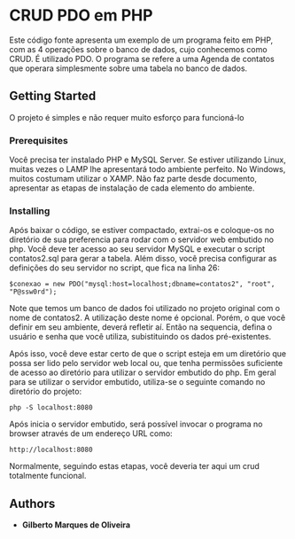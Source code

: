 # CRUD PDO em PHP

Este código fonte apresenta um exemplo de um programa feito em PHP, com as 4 operações sobre o banco de dados, cujo conhecemos como CRUD. É utilizado PDO. O programa se refere a uma Agenda de contatos que operara simplesmente sobre uma tabela no banco de dados.

## Getting Started

O projeto é simples e não requer muito esforço para funcioná-lo

### Prerequisites

Você precisa ter instalado PHP e MySQL Server. Se estiver utilizando Linux, muitas vezes o LAMP lhe apresentará todo ambiente perfeito. No Windows, muitos costumam utilizar o XAMP.
Não faz parte desde documento, apresentar as etapas de instalação de cada elemento do ambiente.

### Installing

Após baixar o código, se estiver compactado, extrai-os e coloque-os no diretório de sua preferencia para rodar com o servidor web embutido no php.
Você deve ter acesso ao seu servidor MySQL e executar o script contatos2.sql para gerar a tabela. Além disso, você precisa configurar as definições do seu servidor no script, que fica na linha 26:

```
$conexao = new PDO("mysql:host=localhost;dbname=contatos2", "root", "P@ssw0rd");
```

Note que temos um banco de dados foi utilizado no projeto original com o nome de contatos2. A utilização deste nome é opcional. Porém, o que você definir em seu ambiente, deverá refletir aí. Então na sequencia, defina o usuário e senha que você utiliza, subistituindo os dados pré-existentes.

Após isso, você deve estar certo de que o script esteja em um diretório que possa ser lido pelo servidor web local ou, que tenha permissões suficiente de acesso ao diretório para utilizar o servidor embutido do php. 
Em geral para se utilizar o servidor embutido, utiliza-se o seguinte comando no diretório do projeto:

```
php -S localhost:8080

```

Após inicia o servidor embutido, será possível invocar o programa no browser através de um endereço URL como:

```
http://localhost:8080

```

Normalmente, seguindo estas etapas, você deveria ter aqui um crud totalmente funcional.


## Authors

* **Gilberto Marques de Oliveira**

